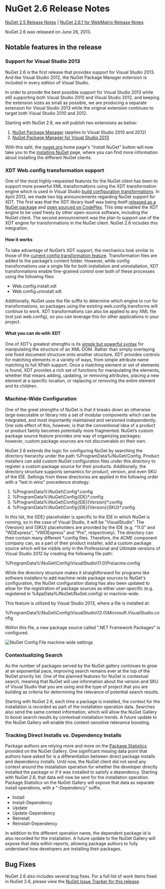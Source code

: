 # NuGet 2.6 Release Notes

[NuGet 2.5 Release Notes](../nuget-2.5) | [NuGet 2.6.1 for WebMatrix Release Notes](../nuget-2.6.1-for-webmatrix)

NuGet 2.6 was released on June 26, 2013.

## Notable features in the release

### Support for Visual Studio 2013

NuGet 2.6 is the first release that provides support for Visual Studio 2013. And
like Visual Studio 2012, the NuGet Package Manager extension is included in every
edition of Visual Studio.

In order to provide the best possible support for Visual Studio 2013 while still
supporting both Visual Studio 2010 and Visual Studio 2012, and keeping the extension
sizes as small as possible, we are producing a separate extension for Visual Studio
2013 while the original extension continues to target both Visual Studio 2010 and 2012.

Starting with NuGet 2.6, we will publish two extensions as below:

1. [NuGet Package Manager](http://visualstudiogallery.msdn.microsoft.com/27077b70-9dad-4c64-adcf-c7cf6bc9970c/file/37502/30/NuGet.Tools.vsix) (applies to Visual Studio 2010 and 2012)
2. [NuGet Package Manager for Visual Studio 2013](http://visualstudiogallery.msdn.microsoft.com/4ec1526c-4a8c-4a84-b702-b21a8f5293ca)

With this split, the [nuget.org](https://nuget.org) home page's "Install NuGet" button
will now take you to the [installing NuGet](/ndocs/guides/install-nuget)
page, where you can find more information about installing the different NuGet clients.

### XDT Web.config transformation support

One of the most highly-requested features for the NuGet client has been to support more
powerful XML transformations using the XDT transformation engine which is used in Visual
Studio [build configuration transformations](http://msdn.microsoft.com/en-us/library/dd465318(v=vs.100).aspx).
In April 2013, we made two big announcements regarding NuGet support for XDT. The first
was that the XDT library itself was being itself [released as a NuGet package](https://nuget.org/packages/Microsoft.Web.Xdt)
and [open sourced on CodePlex](http://xdt.codeplex.com/). This step enabled the XDT engine
to be used freely by other open-source software, including the NuGet client. The second
announcement was the plan to support use of the XDT engine for transformations in the
NuGet client. NuGet 2.6 includes this integration.

#### How it works

To take advantage of NuGet’s XDT support, the mechanics look similar to those of the
[current config transformation feature](/ndocs/create-packages/source-and-config-file-transformations).
Transformation files are added to the package’s content folder. However, while config
transformations use a single file for both installation and uninstallation, XDT
transformations enable fine-grained control over both of these processes using the
following files:

* Web.config.install.xdt
* Web.config.uninstall.xdt

Additionally, NuGet uses the file suffix to determine which engine to run for transformations,
so packages using the existing web.config.transforms will continue to work. XDT transformations
can also be applied to any XML file (not just web.config), so you can leverage this for other
applications in your project.

#### What you can do with XDT

One of XDT’s greatest strengths is its [simple but powerful syntax](http://msdn.microsoft.com/en-us/library/dd465326.aspx)
for manipulating the structure of an XML DOM. Rather than simply overlaying one fixed document
structure onto another structure, XDT provides controls for matching elements in a variety of
ways, from simple attribute name matching to full XPath support. Once a matching element or
set of elements is found, XDT provides a rich set of functions for manipulating the elements,
whether that means adding, updating, or removing attributes, placing a new element at a specific
location, or replacing or removing the entire element and its children.

### Machine-Wide Configuration

One of the great strengths of NuGet is that it breaks down an otherwise large executable
or library into a set of modular components which can be integrated, and most importantly
maintained and versioned independently. One side effect of this, however, is that the
conventional idea of a product or product family becomes potentially more fragmented.
NuGet’s custom package source feature provides one way of organizing packages; however,
custom package sources are not discoverable on their own.

NuGet 2.6 extends the logic for configuring NuGet by searching the directory hierarchy
under the path %ProgramData%/NuGet/Config. Product installers can add custom NuGet
configuration files under this directory to register a custom package source for their
products. Additionally, the directory structure supports semantics for product, version,
and even SKU of the IDE. Settings from these directories are applied in the following
order with a "last in wins" precedence strategy.

1. %ProgramData%\NuGet\Config\*.config 
2. %ProgramData%\NuGet\Config\{IDE}\*.config 
3. %ProgramData%\NuGet\Config\{IDE}\{Version}\*.config 
4. %ProgramData%\NuGet\Config\{IDE}\{Version}\{SKU}\*.config

In this list, the {IDE} placeholder is specific to the IDE in which NuGet is running,
so in the case of Visual Studio, it will be "VisualStudio". The {Version} and {SKU}
placeholders are provided by the IDE (e.g. "11.0" and "WDExpress", "VWDExpress" and
"Pro", respectively). The directory can then contain many different *.config files.
Therefore, the ACME component company can, as a part of their product installer, add
a custom package source which will be visible only in the Professional and Ultimate
versions of Visual Studio 2012 by creating the following file path: 

%ProgramData%\NuGet\Config\VisualStudio\11.0\Pro\acme.config

While the directory structure makes it straightforward for programs like software
installers to add machine-wide package sources to NuGet's configuration, the NuGet
configuration dialog has also been updated to allow for the registration of package
sources as either user-specific (e.g. registered in %AppData%/NuGet/NuGet.config) or machine-wide.

This feature is utilized by Visual Studio 2013, where a file is installed at:

%ProgramData%\NuGet\Config\VisualStudio\12.0\Microsoft.VisualStudio.config

Within this file, a new package source called ".NET Framework Packages" is configured.

![NuGet Config File machine wide settings](../media/NuGet-Config-File-Machine-Wide.png)

### Contextualizing Search

As the number of packages served by the NuGet gallery continues to grow at an exponential
pace, improving search remains ever at the top of the NuGet priority list. One of the
planned features for NuGet is contextual search, meaning that NuGet will use information
about the version and SKU of Visual Studio that you are using and the type of project that
you are building as criteria for determining the relevance of potential search results.

Starting with NuGet 2.6, each time a package is installed, the context for the installation
is recorded as part of the installation operation data.  Searches also send the same context
information, which will allow the NuGet Gallery to boost search results by contextual
installation trends.  A future update to the NuGet Gallery will enable this context-sensitive
relevance boosting.

### Tracking Direct Installs vs. Dependency Installs

Package authors are relying more and more on the [Package Statistics](http://blog.nuget.org/20130226/Introducing-Package-Statistics.html)
provided on the NuGet Gallery.  One significant missing data point that authors have asked
for is a differentiation between direct package installs and dependency installs.  Until now,
the NuGet client did not send any context around the installation operation for whether the
developer directly installed the package or if it was installed to satisfy a dependency.
Starting with NuGet 2.6, that data will now be sent for the installation operation.  Package
Statistics on the NuGet Gallery will expose that data as separate install operations, with
a "-Dependency" suffix.

* Install
* Install-Dependency
* Update
* Update-Dependency
* Reinstall
* Reinstall-Dependency

In addition to the different operation name, the dependent package id is also recorded for the
installation.  A future update to the NuGet Gallery will expose that data within reports, allowing
package authors to fully understand how developers are installing their packages.

## Bug Fixes

NuGet 2.6 also includes several bug fixes. For a full list of work items fixed in NuGet 2.6, please view
the [NuGet Issue Tracker for this release](https://nuget.codeplex.com/workitem/list/advanced?keyword=&status=Closed&type=All&priority=All&release=NuGet%202.6&assignedTo=All&component=All&sortField=LastUpdatedDate&sortDirection=Descending&page=0&reasonClosed=All).
